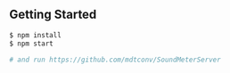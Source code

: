 ## Getting Started
```bash
$ npm install
$ npm start

# and run https://github.com/mdtconv/SoundMeterServer
```
